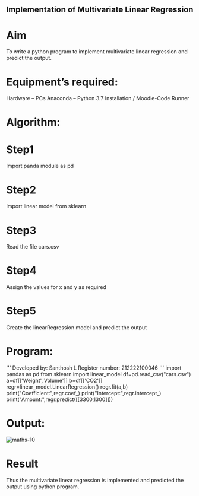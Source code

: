## Implementation of Multivariate Linear Regression

# Aim
To write a python program to implement multivariate linear regression and predict the output.

# Equipment’s required:
Hardware – PCs
Anaconda – Python 3.7 Installation / Moodle-Code Runner

# Algorithm:

# Step1
Import panda module as pd

# Step2
Import linear model from sklearn

# Step3
Read the file cars.csv

# Step4
Assign the values for x and y as required

# Step5
Create the linearRegression model and predict the output

# Program:
'''
Developed by: Santhosh L
Register number: 212222100046
'''
import pandas as pd
from sklearn import linear_model
df=pd.read_csv("cars.csv")
a=df[['Weight','Volume']]
b=df[['CO2']]
regr=linear_model.LinearRegression()
regr.fit(a,b)
print("Coefficient:",regr.coef_)
print("Intercept:",regr.intercept_)
print("Amount:",regr.predict([[3300,1300]]))

# Output:
![maths-10](https://github.com/sandy29l/Multivariate-Linear-Regression/assets/123359969/a4064fea-0994-4c65-a785-b8205765786b)


# Result
Thus the multivariate linear regression is implemented and predicted the output using python program.
